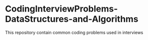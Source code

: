 # CodingInterviewProblems-DataStructures-and-Algorithms
This repository contain common coding problems used in interviews
